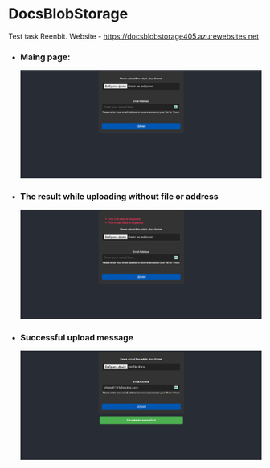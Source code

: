# DocsBlobStorage

Test task Reenbit.
Website - https://docsblobstorage405.azurewebsites.net

- ### Maing page:

  ![MainPage](/Screenshots/Screenshot_1.png)

- ### The result while uploading without file or address

  ![ErrorMessages](/Screenshots/Screenshot_2.png)

- ### Successful upload message
  ![SuccessfullUpload](/Screenshots/Screenshot_3.png)
